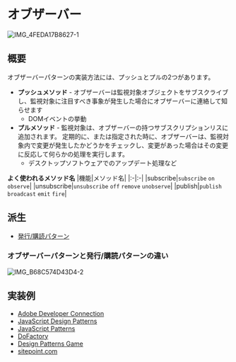 # オブザーバー

![IMG_4FEDA17B8627-1](https://user-images.githubusercontent.com/4797793/222316585-d58df938-aa04-4a18-9452-b10df4743e3e.jpeg)

## 概要
オブザーバーパターンの実装方法には、プッシュとプルの2つがあります。 

- __プッシュメソッド__ - オブザーバーは監視対象オブジェクトをサブスクライブし、監視対象に注目すべき事象が発生した場合にオブザーバーに連絡して知らせます
  - DOMイベントの挙動
- __プルメソッド__ - 監視対象は、オブザーバーの持つサブスクリプションリスに追加されます。
定期的に、または指定された時に、オブザーバーは、監視対象内で変更が発生したかどうかをチェックし、変更があった場合はその変更に反応して何らかの処理を実行します。
  - デスクトップソフトウェアでのアップデート処理など

__よく使われるメソッド名__
|機能|メソッド名|
|:-|:-|
|subscribe|`subscribe` `on` `observe`|
|unsubscribe|`unsubscribe` `off` `remove` `unobserve`|
|publish|`publish` `broadcast` `emit` `fire`|

## 派生
- [発行/購読パターン](https://github.com/kesuiket/js-snippets/blob/master/codes/eventEmitter/pubsub.js)

### オブザーバーパターンと発行/購読パターンの違い
![IMG_B68C574D43D4-2](https://user-images.githubusercontent.com/4797793/222316299-f40a7b96-a05b-4e2d-9c69-57853aee89cd.jpeg)

## 実装例
- [Adobe Developer Connection](https://github.com/stage-clear/Learning-javascript/blob/master/DesignPatterns/Adobe-Developer-Connection/observer.md)
- [JavaScript Design Patterns](https://github.com/stage-clear/Learning-javascript/blob/master/DesignPatterns/JavaScript-Design-Patterns/observer.md)
- [JavaScript Patterns](https://github.com/stage-clear/Learning-javascript/blob/master/DesignPatterns/JavaScript-Patterns/observer.md)
- [DoFactory](https://github.com/stage-clear/Learning-javascript/blob/master/DesignPatterns/dofactory.com/observer.md)
- [Design Patterns Game](https://github.com/stage-clear/Learning-javascript/blob/master/DesignPatterns/designpatternsgame.com/observer.md)
- [sitepoint.com](https://github.com/stage-clear/Learning-javascript/blob/master/DesignPatterns/sitepoint.com/observer.md)
